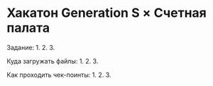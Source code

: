# Хакатон Generation S × Счетная палата

Задание:
1.
2.
3.

Куда загружать файлы:
1.
2.
3.

Как проходить чек-поинты:
1.
2.
3.
